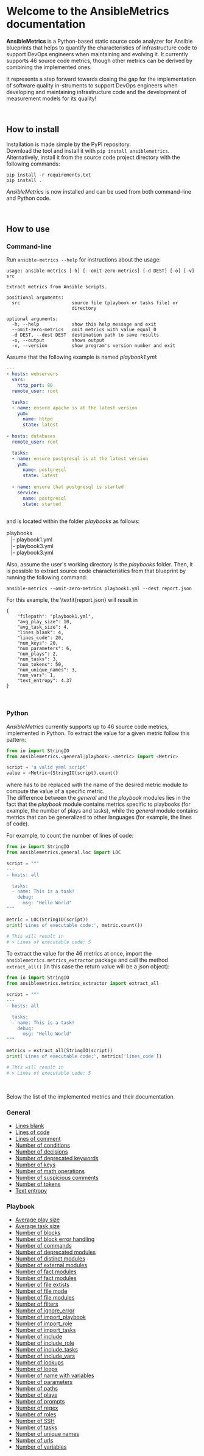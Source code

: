 # Welcome to the AnsibleMetrics documentation

**AnsibleMetrics** is a Python-based static source code analyzer for Ansible blueprints that helps to quantify the characteristics of infrastructure code to support DevOps engineers when maintaining and evolving it. 
It currently supports 46 source code metrics, though other metrics can be derived by combining the implemented ones.

It represents a step forward towards closing the gap for the implementation of software quality in-struments to support DevOps engineers when developing and maintaining infrastructure code and the development of measurement models for its quality!


<br>

## How to install

Installation is made simple by the PyPI repository. <br>
Download the tool and install it with ```pip install ansiblemetrics```.<br>
Alternatively, install it from the source code project directory with the following commands:

```
pip install -r requirements.txt
pip install .
```

*AnsibleMetrics* is now installed and can be used from both command-line and Python code.

<br>

## How to use

### **Command-line**

Run ```ansible-metrics --help``` for instructions about the usage:

```
usage: ansible-metrics [-h] [--omit-zero-metrics] [-d DEST] [-o] [-v] src

Extract metrics from Ansible scripts.

positional arguments:
  src                   source file (playbook or tasks file) or
                        directory

optional arguments:
  -h, --help            show this help message and exit
  --omit-zero-metrics   omit metrics with value equal 0
  -d DEST, --dest DEST  destination path to save results
  -o, --output          shows output
  -v, --version         show program's version number and exit
```

Assume that the following example is named *playbook1.yml*:

```yaml
---
- hosts: webservers
  vars:
    http_port: 80
  remote_user: root

  tasks:
  - name: ensure apache is at the latest version
    yum:
      name: httpd
      state: latest
      
- hosts: databases
  remote_user: root

  tasks:
  - name: ensure postgresql is at the latest version
    yum:
      name: postgresql
      state: latest
      
  - name: ensure that postgresql is started
    service:
      name: postgresql
      state: started
      
```

and is located within the folder *playbooks* as follows:

playbooks <br>
&nbsp;&nbsp;&nbsp;|- playbook1.yml <br>
&nbsp;&nbsp;&nbsp;|- playbook3.yml <br>
&nbsp;&nbsp;&nbsp;|- playbook3.yml <br>


Also, assume the user's working directory is the *playbooks* folder. Then, it is possible to extract source code characteristics from that blueprint by running the following command:

```ansible-metrics --omit-zero-metrics playbook1.yml --dest report.json```

For this example, the \textit{report.json} will result in 

```
{
    "filepath": "playbook1.yml",
    "avg_play_size": 10,
    "avg_task_size": 4,
    "lines_blank": 4,
    "lines_code": 20,
    "num_keys": 20,
    "num_parameters": 6,
    "num_plays": 2,
    "num_tasks": 3,
    "num_tokens": 50,
    "num_unique_names": 3,
    "num_vars": 1,
    "text_entropy": 4.37
}
```

<br>

### **Python**

*AnsibleMetrics* currently supports up to 46 source code metrics, implemented in Python. 
To extract the value for a given metric follow this pattern:

```python
from io import StringIO
from ansiblemetrics.<general|playbook>.<metric> import <Metric>

script = 'a valid yaml script'
value = <Metric>(StringIO(script).count()
```

where <metric> has to be replaced with the name of the desired metric module to compute the value of a specific metric. <br>
The difference between the *general* and the *playbook* modules lies in the fact that the *playbook* module contains metrics specific to playbooks (for example, the number of plays and tasks), while the *general* module contains metrics that can be generalized to other languages (for example, the lines of code).

For example, to count the number of lines of code:

```python
from io import StringIO
from ansiblemetrics.general.loc import LOC

script = """
---
- hosts: all

  tasks:
  - name: This is a task!
    debug:
      msg: "Hello World"
"""

metric = LOC(StringIO(script))
print('Lines of executable code:', metric.count())

# This will result in 
# > Lines of executable code: 5
```


To extract the value for the 46 metrics at once,  import the ```ansiblemetrics.metrics_extractor``` package and call the method ```extract_all()``` (in this case the return value will be a json object):

```python
from io import StringIO
from ansiblemetrics.metrics_extractor import extract_all

script = """
---
- hosts: all

  tasks:
  - name: This is a task!
    debug:
      msg: "Hello World"
"""

metrics = extract_all(StringIO(script))
print('Lines of executable code:', metrics['lines_code'])

# This will result in 
# > Lines of executable code: 5
```


<br>

Below the list of the implemented metrics and their documentation.

### General

* [Lines blank](general/LinesBlank.md)
* [Lines of code](general/LinesCode.md)
* [Lines of comment](general/LinesComment.md)
* [Number of conditions](general/NumConditions.md)
* [Number of decisions](general/NumDecisions.md)
* [Number of deprecated keywords](general/NumDeprecatedKeywords.md)
* [Number of keys](general/NumKeys.md)
* [Number of math operations](general/NumMathOperations.md)
* [Number of suspicious comments](general/NumSuspiciousComments.md)
* [Number of tokens](general/NumTokens.md)
* [Text entropy](general/TextEntropy.md)


### Playbook

* [Average play size](playbook/AvgPlaySize.md)
* [Average task size](playbook/AvgTaskSize.md)
* [Number of blocks](playbook/NumBlocks.md)
* [Number of block error handling](playbook/NumBlocksErrorHandling.md)
* [Number of commands](playbook/NumCommands.md)
* [Number of deprecated modules](playbook/NumDeprecatedModules.md)
* [Number of distinct modules](playbook/NumDistinctModules.md)
* [Number of external modules](playbook/NumExternalModules.md)
* [Number of fact modules](playbook/NumFactModules.md)
* [Number of fact modules](playbook/NumFactModules.md)
* [Number of file extists](playbook/NumFileExists.md)
* [Number of file mode](playbook/NumFileMode.md)
* [Number of file modules](playbook/NumFileModules.md)
* [Number of filters](playbook/NumFilters.md)
* [Number of ignore_error](playbook/NumIgnoreErrors.md)
* [Number of import_playbook](playbook/NumImportPlaybook.md)
* [Number of import_role](playbook/NumImportRole.md)
* [Number of import_tasks](playbook/NumImportTasks.md)
* [Number of include](playbook/NumInclude.md)
* [Number of include_role](playbook/NumIncludeRole.md)
* [Number of include_tasks](playbook/NumIncludeTasks.md)
* [Number of include_vars](playbook/NumIncludeVars.md)
* [Number of lookups](playbook/NumLookups.md)
* [Number of loops](playbook/NumLoops.md)
* [Number of name with variables](playbook/NumNameWithVars.md)
* [Number of parameters](playbook/NumParameters.md)
* [Number of paths](playbook/NumPaths.md)
* [Number of plays](playbook/NumPlays.md)
* [Number of prompts](playbook/NumPrompts.md)
* [Number of regex](playbook/NumRegex.md)
* [Number of roles](playbook/NumRoles.md)
* [Number of SSH](playbook/NumAuthorizedKey.md)
* [Number of tasks](playbook/NumTasks.md)
* [Number of unique names](playbook/NumUniqueNames.md)
* [Number of urls](playbook/NumUri.md)
* [Number of variables](playbook/NumVars.md)

